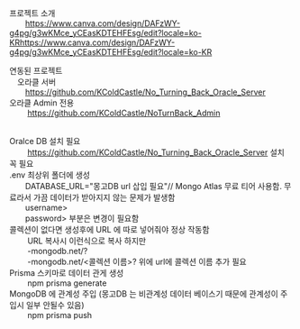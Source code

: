 프로젝트 소개<br/>
&emsp;&emsp;https://www.canva.com/design/DAFzWY-g4pg/g3wKMce_yCEasKDTEHFEsg/edit?locale=ko-KRhttps://www.canva.com/design/DAFzWY-g4pg/g3wKMce_yCEasKDTEHFEsg/edit?locale=ko-KR

연동된 프로젝트 <br/>
  &emsp;오라클 서버 <br/>
    &emsp;&emsp;https://github.com/KColdCastle/No_Turning_Back_Oracle_Server  <br/>
  오라클 Admin 전용 <br/>
   &emsp;&emsp; https://github.com/KColdCastle/NoTurnBack_Admin <br/> <br/>
    
Oralce DB 설치 필요 <br/>
 &emsp;&emsp; https://github.com/KColdCastle/No_Turning_Back_Oracle_Server  설치 꼭 필요 <br/>
.env 최상위 폴더에 생성 <br/>
  &emsp;&emsp;DATABASE_URL="몽고DB url 삽입 필요"// Mongo Atlas 무료 티어 사용함. 무료라서 가끔 데이터가 받아지지 않는 문제가 발생함 <br/>
  &emsp;&emsp;username> <br/>
  &emsp;&emsp;password> 부분은 변경이 필요함 <br/>
  콜렉션이 없다면 생성후에 URL 에 따로 넣어줘야 정상 작동함 <br/>
   &emsp;&emsp; URL 복사시 이런식으로 복사 하지만 <br/>
   &emsp;&emsp;   -mongodb.net/? <br/>
   &emsp;&emsp;   -mongodb.net/<콜렉션 이름>? 위에 url에 콜렉션 이름 추가 필요 <br/>
Prisma 스키마로 데이터 관게 생성 <br/>
 &emsp;&emsp; npm prisma generate <br/>
MongoDB 에 관계성 주입 (몽고DB 는 비관계성 데이터 베이스기 때문에 관계성이 주입시 일부 안될수 있음) <br/>
 &emsp;&emsp; npm prisma push <br/>


